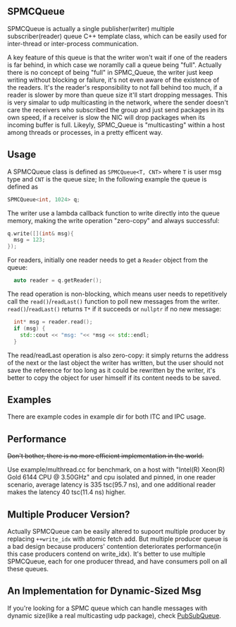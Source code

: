 ## SPMCQueue
SPMCQueue is actually a single publisher(writer) multiple subscriber(reader) queue C++ template class, which can be easily used for inter-thread or inter-process communication.

A key feature of this queue is that the writer won't wait if one of the readers is far behind, in which case we noramlly call a queue being "full". Actually there is no concept of being "full" in SPMC_Queue, the writer just keep writing without blocking or failure, it's not even aware of the existence of the readers. It's the reader's responsibility to not fall behind too much, if a reader is slower by more than queue size it'll start dropping messages. This is very simalar to udp multicasting in the network, where the sender doesn't care the receivers who subscribed the group and just send packages in its own speed, if a receiver is slow the NIC will drop packages when its incoming buffer is full. Likeyly, SPMC_Queue is "multicasting" within a host among threads or processes, in a pretty efficent way.

## Usage
A SPMCQueue class is defined as `SPMCQueue<T, CNT>` where `T` is user msg type and `CNT` is the queue size; In the following example the queue is defined as 
```c++ 
SPMCQueue<int, 1024> q;
```

The writer use a lambda callback function to write directly into the queue memory, making the write operation "zero-copy" and always successful:
```c++
q.write([](int& msg){
  msg = 123;
});
```

For readers, initially one reader needs to get a `Reader` object from the queue:
```c++
  auto reader = q.getReader();
```

The read operation is non-blocking, which means user needs to repetitively call the `read()`/`readLast()` function to poll new messages from the writer. `read()`/`readLast()` returns `T*` if it succeeds or `nullptr` if no new message:
```c++
  int* msg = reader.read();
  if (msg) {
    std::cout << "msg: "<< *msg << std::endl;
  }
```

The read/readLast operation is also zero-copy: it simply returns the address of the next or the last object the writer has written, but the user should not save the reference for too long as it could be rewritten by the writer, it's better to copy the object for user himself if its content needs to be saved.

## Examples
There are example codes in example dir for both ITC and IPC usage.

## Performance
~~Don't bother, there is no more efficient implementation in the world.~~

Use example/multhread.cc for benchmark, on a host with "Intel(R) Xeon(R) Gold 6144 CPU @ 3.50GHz" and cpu isolated and pinned, in one reader scenario, average latency is 335 tsc(95.7 ns), and one additional reader makes the latency 40 tsc(11.4 ns) higher.

## Multiple Producer Version?
Actually SPMCQueue can be easily altered to supoort multiple producer by replacing `++write_idx` with atomic fetch add. But multiple producer queue is a bad design because producers' contention deteriorates performance(in this case producers contend on write_idx). It's better to use multiple SPMCQueue, each for one producer thread, and have consumers poll on all these queues.

## An Implementation for Dynamic-Sized Msg
If you're looking for a SPMC queue which can handle messages with dynamic size(like a real multicasting udp package), check [PubSubQueue](https://github.com/MengRao/PubSubQueue).
